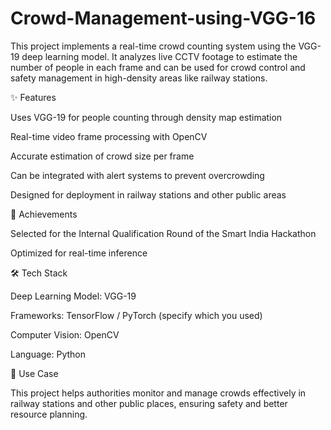 # Crowd-Management-using-VGG-16
This project implements a real-time crowd counting system using the VGG-19 deep learning model. It analyzes live CCTV footage to estimate the number of people in each frame and can be used for crowd control and safety management in high-density areas like railway stations.

✨ Features

Uses VGG-19 for people counting through density map estimation

Real-time video frame processing with OpenCV

Accurate estimation of crowd size per frame

Can be integrated with alert systems to prevent overcrowding

Designed for deployment in railway stations and other public areas

🚀 Achievements

Selected for the Internal Qualification Round of the Smart India Hackathon

Optimized for real-time inference

🛠️ Tech Stack

Deep Learning Model: VGG-19

Frameworks: TensorFlow / PyTorch (specify which you used)

Computer Vision: OpenCV

Language: Python

📌 Use Case

This project helps authorities monitor and manage crowds effectively in railway stations and other public places, ensuring safety and better resource planning.
